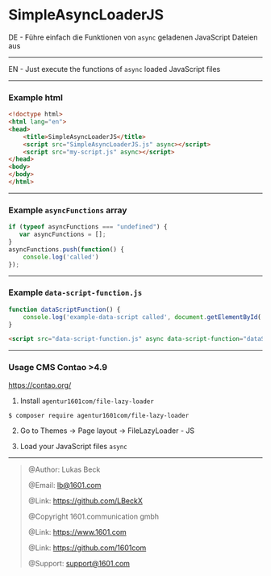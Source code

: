 # SimpleAsyncLoaderJS

DE - Führe einfach die Funktionen von `async` geladenen JavaScript Dateien aus  

---

EN - Just execute the functions of `async` loaded JavaScript files

---

### Example html

```html
<!doctype html>
<html lang="en">
<head>
    <title>SimpleAsyncLoaderJS</title>
    <script src="SimpleAsyncLoaderJS.js" async></script>
    <script src="my-script.js" async></script>
</head>
<body>
</body>
</html>
```

---

### Example `asyncFunctions` array

```javascript
if (typeof asyncFunctions === "undefined") {
   var asyncFunctions = [];
}
asyncFunctions.push(function() {
    console.log('called')
});
```

---

### Example `data-script-function.js`

```javascript
function dataScriptFunction() {
    console.log('example-data-script called', document.getElementById('element'));
}
```
```html
<script src="data-script-function.js" async data-script-function="dataScriptFunction"></script>
```

---

### Usage CMS Contao >4.9

https://contao.org/

1. Install `agentur1601com/file-lazy-loader`

```
$ composer require agentur1601com/file-lazy-loader
```

2. Go to Themes -> Page layout -> FileLazyLoader - JS

3. Load your JavaScript files `async`

---

> @Author: Lukas Beck 
>   
> @Email: lb@1601.com   
> 
> @Link: https://github.com/LBeckX
> 
> @Copyright 1601.communication gmbh  
> 
> @Link: https://www.1601.com  
> 
> @Link: https://github.com/1601com
> 
> @Support: support@1601.com
